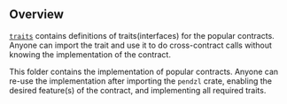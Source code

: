 ## Overview

[`traits`](src/traits) contains definitions of traits(interfaces) for the popular contracts.
Anyone can import the trait and use it to do cross-contract calls without
knowing the implementation of the contract.

This folder contains the implementation of popular contracts.
Anyone can re-use the implementation after importing the `pendzl` crate, enabling
the desired feature(s) of the contract, and implementing all required traits.
